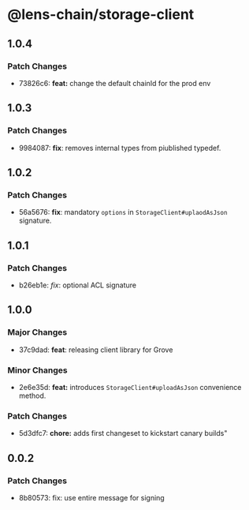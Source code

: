 # @lens-chain/storage-client

## 1.0.4

### Patch Changes

- 73826c6: **feat:** change the default chainId for the prod env

## 1.0.3

### Patch Changes

- 9984087: **fix**: removes internal types from piublished typedef.

## 1.0.2

### Patch Changes

- 56a5676: **fix**: mandatory `options` in `StorageClient#uplaodAsJson` signature.

## 1.0.1

### Patch Changes

- b26eb1e: _fix_: optional ACL signature

## 1.0.0

### Major Changes

- 37c9dad: **feat**: releasing client library for Grove

### Minor Changes

- 2e6e35d: **feat:** introduces `StorageClient#uploadAsJson` convenience method.

### Patch Changes

- 5d3dfc7: **chore:** adds first changeset to kickstart canary builds"

## 0.0.2

### Patch Changes

- 8b80573: fix: use entire message for signing
